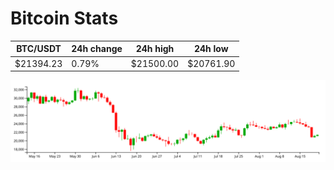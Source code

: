 # Bitcoin Stats

BTC/USDT|24h change|24h high|24h low|
|---|---|---|---|
|$21394.23|0.79%|$21500.00|$20761.90|

<img src="./chart.svg">
